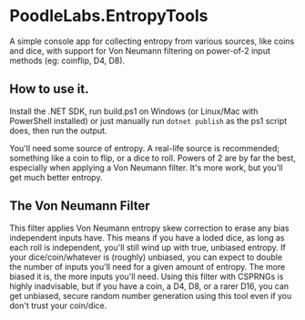 # PoodleLabs.EntropyTools

A simple console app for collecting entropy from various sources, like coins and dice, with support for Von Neumann filtering on power-of-2 input methods (eg: coinflip, D4, D8).

## How to use it.

Install the .NET SDK, run build.ps1 on Windows (or Linux/Mac with PowerShell installed) or just manually run `dotnet publish` as the ps1 script does, then run the output.

You'll need some source of entropy. A real-life source is recommended; something like a coin to flip, or a dice to roll. Powers of 2 are by far the best, especially when applying a Von Neumann filter. It's more work, but you'll get much better entropy.

## The Von Neumann Filter

This filter applies Von Neumann entropy skew correction to erase any bias independent inputs have. This means if you have a loded dice, as long as each roll is independent, you'll still wind up with true, unbiased entropy. If your dice/coin/whatever is (roughly) unbiased, you can expect to double the number of inputs you'll need for a given amount of entropy. The more biased it is, the more inputs you'll need. Using this filter with CSPRNGs is highly inadvisable, but if you have a coin, a D4, D8, or a rarer D16, you can get unbiased, secure random number generation using this tool even if you don't trust your coin/dice.
